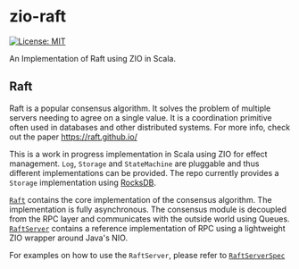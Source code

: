 # zio-raft

[![License: MIT](https://img.shields.io/badge/License-MIT-blue.svg)](https://github.com/ariskk/zio-raft/blob/master/LICENSE)

An Implementation of Raft using ZIO in Scala.

## Raft

Raft is a popular consensus algorithm. It solves the problem of multiple servers needing to agree on a single value.
It is a coordination primitive often used in databases and other distributed systems.
For more info, check out the paper https://raft.github.io/

This is a work in progress implementation in Scala using ZIO for effect management. `Log`, `Storage` and `StateMachine` are pluggable and 
thus different implementations can be provided. The repo currently provides a `Storage` implementation using [RocksDB](https://rocksdb.org/).

[`Raft`](https://github.com/ariskk/zio-raft/blob/master/core/src/main/scala/com.ariskk.raft/Raft.scala) contains the core implementation of the consensus algorithm.
The implementation is fully asynchronous. The consensus module is decoupled from the RPC layer and communicates with the outside world using Queues. 
[`RaftServer`](https://github.com/ariskk/zio-raft/blob/master/server/src/main/scala/com.ariskk.raft.server/RaftServer.scala) contains a reference implementation of RPC 
using a lightweight ZIO wrapper around Java's NIO.

For examples on how to use the `RaftServer`, please refer to [`RaftServerSpec`](https://github.com/ariskk/zio-raft/blob/master/server/src/test/scala/com.ariskk.raft.server/RaftServerSpec.scala)
